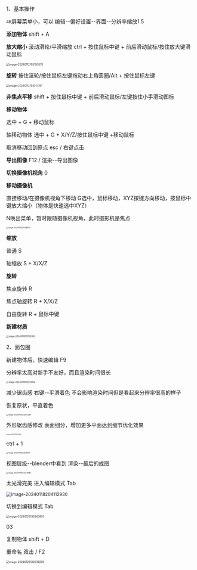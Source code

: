 1、基本操作

`4K`屏幕菜单小，可以 编辑--偏好设置--界面--分辨率缩放1.5



**添加物体** shift + A

**放大缩小** 滚动滑轮/平滑缩放 ctrl + 按住鼠标中键 + 前后滑动鼠标/按住放大键滑动鼠标

<img src="../assets/image-20240112193100370.png" alt="image-20240112193100370" style="zoom:50%;" />

**旋转** 按住滚轮/按住鼠标左键拖动右上角圆圈/Alt + 按住鼠标左键

<img src="../assets/image-20240112193013191.png" alt="image-20240112193013191" style="zoom:50%;" />

**非焦点平移** shift + 按住鼠标中键 + 前后滑动鼠标/左键按住小手滑动图标

**移动物体** 

选中 + G + 移动鼠标

轴移动物体 选中 + G + X/Y/Z/按住鼠标中键 +移动鼠标  

取消移动回到原点 esc / 右键点击

**导出图像** F12 / 渲染--导出图像

**切换摄像机视角** 0

**移动摄像机** 

直接移动/在摄像机视角下移动 G选中，鼠标移动，XYZ按键方向移动，按鼠标中键放大缩小（物体是快速选中XYZ）

N唤出菜单，暂时跟随摄像机视角，此时摄影机是焦点

<img src="../assets/image-20240116130108615.png" alt="image-20240116130108615" style="zoom:33%;" />

**缩放** 

普通 S

轴缩放 S + X/X/Z

**旋转**

焦点旋转 R

焦点轴旋转 R + X/X/Z

自由旋转 R + 鼠标中键

**新建材质**

<img src="../assets/image-20240116131132893.png" alt="image-20240116131132893" style="zoom:40%;" />

2、面包圈

新建物体后，快速编辑 F9

分辨率太高对新手不友好，而且渲染时间很长

<img src="../assets/image-20240118131935154.png" alt="image-20240118131935154" style="zoom:40%;" />

减少锯齿感 右键--平滑着色 不会影响渲染时间但是看起来分辨率很高的样子

恢复原状，平直着色

<img src="../assets/image-20240118132900360.png" alt="image-20240118132900360" style="zoom:33%;" />

外形锯齿感修改 表面细分，增加更多平面达到细节优化效果

<img src="../assets/image-20240118132354789.png" alt="image-20240118132354789" style="zoom:20%;" />

ctrl + 1

<img src="../assets/image-20240118132515081.png" alt="image-20240118132515081" style="zoom:33%;" />

视图层级--blender中看到  渲染--最后的成图

<img src="../assets/image-20240118133224685.png" alt="image-20240118133224685" style="zoom:33%;" />

太光滑完美 进入编辑模式 Tab

<img src="E:/SynyLearn/note/assets/image-20240118204112930.png" alt="image-20240118204112930" style="zoom:83%;" />

切换到编辑模式 Tab

<img src="../assets/image-20240123132843893.png" alt="image-20240123132843893" style="zoom:50%;" />

03

复制物体 shift + D

重命名 双击 / F2

<img src="../assets/image-20240125130539278.png" alt="image-20240125130539278" style="zoom:50%;" />